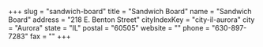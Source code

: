 +++
slug = "sandwich-board"
title = "Sandwich Board"
name = "Sandwich Board"
address = "218 E. Benton Street"
cityIndexKey = "city-il-aurora"
city = "Aurora"
state = "IL"
postal = "60505"
website = ""
phone = "630-897-7283"
fax = ""
+++
